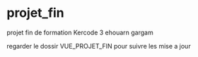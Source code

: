 # projet_fin
projet fin de formation Kercode 3 ehouarn gargam 

regarder le dossir VUE_PROJET_FIN pour suivre les mise a jour 

